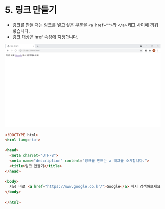 # 5. 링크 만들기
- 링크를 만들 때는 링크를 넣고 싶은 부분을 `<a href="">`와 `</a>` 태그 사이에 끼워 넣습니다.
- 링크 대상은 href 속성에 지정합니다.  
  
![링크 만들기](img/05.png)
```html
<!DOCTYPE html>
<html lang="ko">

<head>
  <meta charset="UTF-8">
  <meta name="description" content="링크를 만드는 a 태그를 소개합니다.">
  <title>링크 만들기</title>
</head>

<body>
  지금 바로 <a href="https://www.google.co.kr/">Google</a> 에서 검색해보세요!
</body>

</html>
```